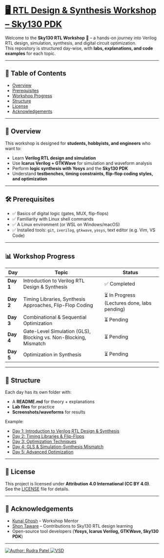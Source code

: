 # [🖥️ RTL Design & Synthesis Workshop – Sky130 PDK](https://www.vlsisystemdesign.com/rtl-design-using-verilog-with-sky130-technology/)

Welcome to the **Sky130 RTL Workshop** 🚀 – a hands-on journey into Verilog RTL design, simulation, synthesis, and digital circuit optimization.  
This repository is structured day-wise, with **labs, explanations, and code examples** for each topic.

---

## 📑 Table of Contents  

- [Overview](#overview)  
- [Prerequisites](#prerequisites)  
- [Workshop Progress](#workshop-progress)  
- [Structure](#structure)  
- [License](#license)  
- [Acknowledgements](#acknowledgements)  

---

## 📘 Overview  

This workshop is designed for **students, hobbyists, and engineers** who want to:  

- Learn **Verilog RTL design and simulation**  
- Use **Icarus Verilog + GTKWave** for simulation and waveform analysis  
- Perform **logic synthesis with Yosys** and the **Sky130 PDK**  
- Understand **testbenches, timing constraints, flip-flop coding styles, and optimization**  

---

## 🛠️ Prerequisites  

- ✅ Basics of digital logic (gates, MUX, flip-flops)  
- ✅ Familiarity with Linux shell commands  
- ✅ A Linux environment (or WSL on Windows/macOS)  
- ✅ Installed tools: `git`, `iverilog`, `gtkwave`, `yosys`, text editor (e.g. Vim, VS Code)  

---

## 📊 Workshop Progress  

| Day | Topic | Status |
|-----|-------|--------|
| **Day 1** | Introduction to Verilog RTL Design & Synthesis | ✅ Completed |
| **Day 2** | Timing Libraries, Synthesis Approaches, Flip-Flop Coding | ⏳ In Progress (Lectures done, labs pending) |
| **Day 3** | Combinational & Sequential Optimization | ⏳ Pending |
| **Day 4** | Gate-Level Simulation (GLS), Blocking vs. Non-Blocking, Mismatch | ⏳ Pending |
| **Day 5** | Optimization in Synthesis | ⏳ Pending |

---

## 📂 Structure  

Each day has its own folder with:  
- A **README.md** for theory + explanations  
- **Lab files** for practice  
- **Screenshots/waveforms** for results  

Example:  
- [Day 1: Introduction to Verilog RTL Design & Synthesis](Day_1/README.md)  
- [Day 2: Timing Libraries & Flip-Flops](Day_2/README.md)  
- [Day 3: Optimization Techniques](Day_3/README.md)  
- [Day 4: GLS & Simulation-Synthesis Mismatch](Day_4/README.md)  
- [Day 5: Advanced Optimization](Day_5/README.md)  

---

## 📜 License  

This project is licensed under **Attribution 4.0 International (CC BY 4.0)**.  
See the [LICENSE](./LICENSE) file for details.  

---

## 🙌 Acknowledgements  

- [Kunal Ghosh](https://www.linkedin.com/in/kunal-ghosh-vlsisystemdesign-com-28084836/) – Workshop Mentor  
- [Shon Taware](https://www.linkedin.com/in/shon-taware/) – Contributions to Sky130 RTL design learning  
- Open-source tool developers (**Yosys, Icarus Verilog, GTKWave, Sky130 PDK**)  

---

[![Author: Rudra Patel](https://img.shields.io/badge/author-Rudra_Patel-blue) ](https://github.com/rudra290) 
[![VSD](https://img.shields.io/badge/VSD-Program-orange?style=for-the-badge)](https://vsdiat.vlsisystemdesign.com/)
